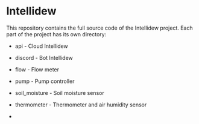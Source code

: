 # Intellidew

This repository contains the full source code of the Intellidew project. Each part of the project has its own directory:

+ api - Cloud Intellidew

+ discord - Bot Intellidew

+ flow - Flow meter

+ pump - Pump controller

+ soil_moisture - Soil moisture sensor

+ thermometer - Thermometer and air humidity sensor

+ 
